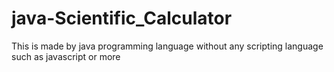 # java-Scientific_Calculator
This is made by java programming language without any scripting language such as javascript or more 
